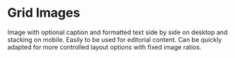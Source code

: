 # Grid Images

Image with optional caption and formatted text side by side on desktop and stacking on mobile. Easily to be used for editorial content. Can be quickly adapted for more controlled layout options with fixed image ratios.
